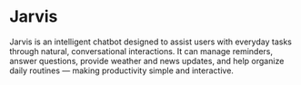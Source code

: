 # Jarvis
Jarvis is an intelligent chatbot designed to assist users with everyday tasks through natural, conversational interactions. It can manage reminders, answer questions, provide weather and news updates, and help organize daily routines — making productivity simple and interactive.
